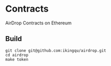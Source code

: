 # Contracts
AirDrop Contracts on Ethereum

## Build
```
git clone git@github.com:ikingqu/airdrop.git
cd airdrop
make token
```
